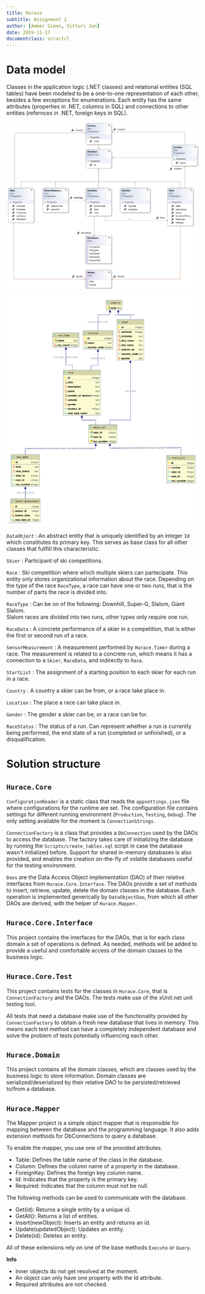 ```yaml
---
title: Hurace
subtitle: Assignment 1
author: [Ammer Simon, Vitturi Jan]
date: 2019-11-17
documentclass: scrartcl
---
```


# Data model

Classes in the application logic (.NET classes) and relational entities (SQL tables) have been modeled to be a one-to-one representation of each other, besides a few exceptions for enumerations. Each entity has the same attributes (properties in .NET, columns in SQL) and connections to other entities (refernces in .NET, foreign keys in SQL).

![Class Diagram](assets/cld.png)

![Entity Relationship Diagram](assets/erd.png)

*`DataObject`*
: An abstract entity that is uniquely identified by an integer `Id` which constitutes its primary key. This serves as base class for all other classes that fullfill this characteristic.

`Skier`
: Participant of ski competitions.

`Race`
: Ski competition where which multiple skiers can partecipate. This entity only stores organizational information about the race. Depending on the type of the race `RaceType`, a race can have one or two *runs*, that is the number of parts the race is divided into.

`RaceType`
: Can be on of the following: Downhill, Super-G, Slalom, Giant Slalom.  
Slalom races are divided into two runs, other types only require one run.

`RaceData`
: A concrete performance of a skier in a competition, that is either the first or second run of a race.

`SensorMeasurement`
: A measurement performed by `Hurace.Timer` during a race. The measurement is related to a concrete run, which means it has a connection to a `Skier`, `RaceData`, and indirectly to `Race`.

`StartList`
: The assignment of a starting position to each skier for each run in a race.

`Country`
: A country a skier can be from, or a race take place in.

`Location`
: The place a race can take place in.

`Gender`
: The gender a skier can be, or a race can be for.

`RaceStatus`
: The status of a run. Can represent whether a run is currently being performed, the end state of a run (completed or unfinished), or a disqualification.

# Solution structure

## `Hurace.Core`

`ConfigurationReader` is a static class that reads the `appsettings.json` file where configurations for the runtime are set. The configuration file contains settings for different running environment (`Production`, `Testing`, `Debug`). The only setting available for the moment is `ConnectionStrings`.

`ConnectionFactory` is a class that provides a `DbConnection` used by the DAOs to access the database. The factory takes care of initializing the database by running the `Scripts/create_tables.sql` script in case the database wasn't initialized before. Support for shared in-memory databases is also provided, and enables the creation on-the-fly of volatile databases useful for the testing environment.

`Daos` are the Data Access Object implementation (DAO) of their relative interfaces from `Hurace.Core.Interface`. The DAOs provide a set of methods to insert, retrieve, update, delete the domain classes in the database. Each operation is implemented generically by `DataObjectDao`, from which all other DAOs are derived, with the helper of `Hurace.Mapper`.

## `Hurace.Core.Interface`

This project contains the interfaces for the DAOs, that is for each class domain a set of operations is defined. As needed, methods will be added to provide a useful and comfortable access of the domain classes to the business logic.

## `Hurace.Core.Test`

This project contains tests for the classes in `Hurace.Core`, that is `ConnectionFactory` and the DAOs. The tests make use of the xUnit.net unit testing tool.

All tests that need a database make use of the functionality provided by `ConnectionFactory` to obtain a fresh new database that lives in memory. This means each test method can have a completely independent database and solve the problem of tests potentially influencing each other.

## `Hurace.Domain`

This project contains all the domain classes, which are classes used by the business logic to store information. Domain classes are serialized/deserialized by their relative DAO to be persisted/retrieved to/from a database.

## `Hurace.Mapper`
The Mapper project is a simple object mapper that is responsible for mapping between the database and the programming language. It also adds extension methods for DbConnections to query a database.

To enable the mapper, you use one of the provided attributes. 

* Table: Defines the table name of the class in the database.
* Column: Defines the column name of a property in the database.
* ForeignKey: Defines the foreign key column name.
* Id: Indicates that the property is the primary key.
* Required: Indicates that the column must not be null.

The following methods can be used to communicate with the database.

* Get<T>(id): Returns a single entity by a unique id.
* GetAll<T>(): Returns a list of entities.
* Insert<T>(newObject): Inserts an entity and returns an id.
* Update<T>(updatedObject): Updates an entity.
* Delete<T>(id): Deletes an entity.

All of these extensions rely on one of the base methods `Execute` or `Query`.

**Info**

* Inner objects do not get resolved at the moment.
* An object can only have one property with the Id attribute.
* Required attributes are not checked.